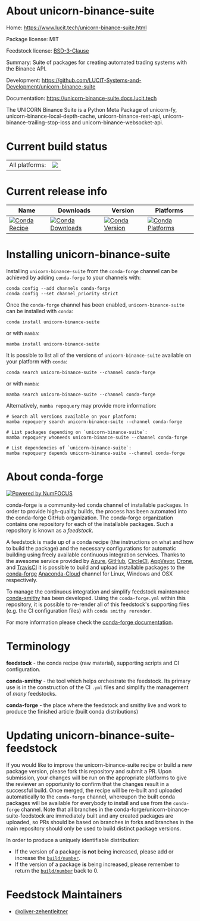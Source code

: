 About unicorn-binance-suite
===========================

Home: https://www.lucit.tech/unicorn-binance-suite.html

Package license: MIT

Feedstock license: [BSD-3-Clause](https://github.com/conda-forge/unicorn-binance-suite-feedstock/blob/main/LICENSE.txt)

Summary: Suite of packages for creating automated trading systems with the Binance API.

Development: https://github.com/LUCIT-Systems-and-Development/unicorn-binance-suite

Documentation: https://unicorn-binance-suite.docs.lucit.tech

The UNICORN Binance Suite is a Python Meta Package of unicorn-fy,
unicorn-binance-local-depth-cache, unicorn-binance-rest-api, unicorn-binance-trailing-stop-loss and unicorn-binance-websocket-api.


Current build status
====================


<table><tr><td>All platforms:</td>
    <td>
      <a href="https://dev.azure.com/conda-forge/feedstock-builds/_build/latest?definitionId=15707&branchName=main">
        <img src="https://dev.azure.com/conda-forge/feedstock-builds/_apis/build/status/unicorn-binance-suite-feedstock?branchName=main">
      </a>
    </td>
  </tr>
</table>

Current release info
====================

| Name | Downloads | Version | Platforms |
| --- | --- | --- | --- |
| [![Conda Recipe](https://img.shields.io/badge/recipe-unicorn--binance--suite-green.svg)](https://anaconda.org/conda-forge/unicorn-binance-suite) | [![Conda Downloads](https://img.shields.io/conda/dn/conda-forge/unicorn-binance-suite.svg)](https://anaconda.org/conda-forge/unicorn-binance-suite) | [![Conda Version](https://img.shields.io/conda/vn/conda-forge/unicorn-binance-suite.svg)](https://anaconda.org/conda-forge/unicorn-binance-suite) | [![Conda Platforms](https://img.shields.io/conda/pn/conda-forge/unicorn-binance-suite.svg)](https://anaconda.org/conda-forge/unicorn-binance-suite) |

Installing unicorn-binance-suite
================================

Installing `unicorn-binance-suite` from the `conda-forge` channel can be achieved by adding `conda-forge` to your channels with:

```
conda config --add channels conda-forge
conda config --set channel_priority strict
```

Once the `conda-forge` channel has been enabled, `unicorn-binance-suite` can be installed with `conda`:

```
conda install unicorn-binance-suite
```

or with `mamba`:

```
mamba install unicorn-binance-suite
```

It is possible to list all of the versions of `unicorn-binance-suite` available on your platform with `conda`:

```
conda search unicorn-binance-suite --channel conda-forge
```

or with `mamba`:

```
mamba search unicorn-binance-suite --channel conda-forge
```

Alternatively, `mamba repoquery` may provide more information:

```
# Search all versions available on your platform:
mamba repoquery search unicorn-binance-suite --channel conda-forge

# List packages depending on `unicorn-binance-suite`:
mamba repoquery whoneeds unicorn-binance-suite --channel conda-forge

# List dependencies of `unicorn-binance-suite`:
mamba repoquery depends unicorn-binance-suite --channel conda-forge
```


About conda-forge
=================

[![Powered by
NumFOCUS](https://img.shields.io/badge/powered%20by-NumFOCUS-orange.svg?style=flat&colorA=E1523D&colorB=007D8A)](https://numfocus.org)

conda-forge is a community-led conda channel of installable packages.
In order to provide high-quality builds, the process has been automated into the
conda-forge GitHub organization. The conda-forge organization contains one repository
for each of the installable packages. Such a repository is known as a *feedstock*.

A feedstock is made up of a conda recipe (the instructions on what and how to build
the package) and the necessary configurations for automatic building using freely
available continuous integration services. Thanks to the awesome service provided by
[Azure](https://azure.microsoft.com/en-us/services/devops/), [GitHub](https://github.com/),
[CircleCI](https://circleci.com/), [AppVeyor](https://www.appveyor.com/),
[Drone](https://cloud.drone.io/welcome), and [TravisCI](https://travis-ci.com/)
it is possible to build and upload installable packages to the
[conda-forge](https://anaconda.org/conda-forge) [Anaconda-Cloud](https://anaconda.org/)
channel for Linux, Windows and OSX respectively.

To manage the continuous integration and simplify feedstock maintenance
[conda-smithy](https://github.com/conda-forge/conda-smithy) has been developed.
Using the ``conda-forge.yml`` within this repository, it is possible to re-render all of
this feedstock's supporting files (e.g. the CI configuration files) with ``conda smithy rerender``.

For more information please check the [conda-forge documentation](https://conda-forge.org/docs/).

Terminology
===========

**feedstock** - the conda recipe (raw material), supporting scripts and CI configuration.

**conda-smithy** - the tool which helps orchestrate the feedstock.
                   Its primary use is in the construction of the CI ``.yml`` files
                   and simplify the management of *many* feedstocks.

**conda-forge** - the place where the feedstock and smithy live and work to
                  produce the finished article (built conda distributions)


Updating unicorn-binance-suite-feedstock
========================================

If you would like to improve the unicorn-binance-suite recipe or build a new
package version, please fork this repository and submit a PR. Upon submission,
your changes will be run on the appropriate platforms to give the reviewer an
opportunity to confirm that the changes result in a successful build. Once
merged, the recipe will be re-built and uploaded automatically to the
`conda-forge` channel, whereupon the built conda packages will be available for
everybody to install and use from the `conda-forge` channel.
Note that all branches in the conda-forge/unicorn-binance-suite-feedstock are
immediately built and any created packages are uploaded, so PRs should be based
on branches in forks and branches in the main repository should only be used to
build distinct package versions.

In order to produce a uniquely identifiable distribution:
 * If the version of a package **is not** being increased, please add or increase
   the [``build/number``](https://docs.conda.io/projects/conda-build/en/latest/resources/define-metadata.html#build-number-and-string).
 * If the version of a package **is** being increased, please remember to return
   the [``build/number``](https://docs.conda.io/projects/conda-build/en/latest/resources/define-metadata.html#build-number-and-string)
   back to 0.

Feedstock Maintainers
=====================

* [@oliver-zehentleitner](https://github.com/oliver-zehentleitner/)


